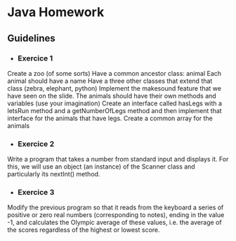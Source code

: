 # Java Homework

## Guidelines

- ### Exercice 1

Create a zoo (of some sorts)
Have a common ancestor class: animal
Each animal should have a name
Have a three other classes that extend that class (zebra, elephant, python)
Implement the makesound feature that we have seen on the slide.
The animals should have their own methods and variables (use your imagination)
Create an interface called hasLegs with a letsRun method and a getNumberOfLegs method and then implement that interface for the animals that have legs.
Create a common array for the animals

- ### Exercice 2

Write a program that takes a number from standard input and displays it. For this, we will use an
object (an instance) of the Scanner class and particularly its nextInt() method.

- ### Exercice 3

Modify the previous program so that it reads from the keyboard a series of positive or zero real
numbers (corresponding to notes), ending in the value -1, and calculates the Olympic average of
these values, i.e. the average of the scores regardless of the highest or lowest score.
